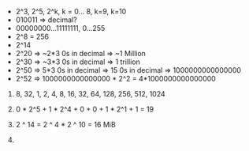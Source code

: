 * 2^3, 2^5, 2^k, k = 0... 8, k=9, k=10
* 010011 => decimal?
* 00000000...11111111, 0...255
* 2^8 = 256
* 2^14
* 2^20 => ~2*3 0s in decimal => ~1 Million
* 2^30 => ~3*3 0s in decimal => 1 trillion
* 2^50 => 5*3 0s in decimal => 15 0s in decimal => 1000000000000000
* 2^52 => 1000000000000000 * 2^2 = 4*1000000000000000

1. 8, 32, 1, 2, 4, 8, 16, 32, 64, 128, 256, 512, 1024

2. 0 * 2^5 + 1 * 2^4 + 0 + 0 + 1 * 2^1 + 1 = 19

4. 2 ^ 14 = 2 ^ 4 * 2 ^ 10 = 16 MiB

5. 


